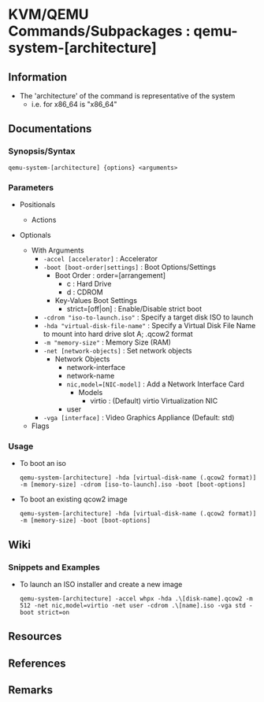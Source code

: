 # KVM/QEMU Commands/Subpackages : qemu-system-[architecture]

## Information
- The 'architecture' of the command is representative of the system
    - i.e. for x86_64 is "x86_64"

## Documentations
### Synopsis/Syntax
```console
qemu-system-[architecture] {options} <arguments>
```

### Parameters
- Positionals
    - Actions

- Optionals
    - With Arguments
        + `-accel [accelerator]`          : Accelerator
        - `-boot [boot-order|settings]`   : Boot Options/Settings
            - Boot Order : order=[arrangement]
                + c : Hard Drive
                + d : CDROM 
            - Key-Values Boot Settings
                + strict=[off|on]         : Enable/Disable strict boot
        + `-cdrom "iso-to-launch.iso"`    : Specify a target disk ISO to launch
        + `-hda "virtual-disk-file-name"` : Specify a Virtual Disk File Name to mount into hard drive slot A; .qcow2 format
        + `-m "memory-size"`              : Memory Size (RAM)
        - `-net [network-objects]`        : Set network objects
            - Network Objects
                + network-interface
                + network-name
                + `nic,model=[NIC-model]` : Add a Network Interface Card
                    - Models
                        + virtio : (Default) virtio Virtualization NIC
                + user
        + `-vga [interface]`                          : Video Graphics Appliance (Default: std) 
    - Flags

### Usage
- To boot an iso
    ```console
    qemu-system-[architecture] -hda [virtual-disk-name (.qcow2 format)] -m [memory-size] -cdrom [iso-to-launch].iso -boot [boot-options]
    ```
- To boot an existing qcow2 image
    ```console
    qemu-system-[architecture] -hda [virtual-disk-name (.qcow2 format)] -m [memory-size] -boot [boot-options]
    ```

## Wiki
### Snippets and Examples
- To launch an ISO installer and create a new image
    ```console
    qemu-system-[architecture] -accel whpx -hda .\[disk-name].qcow2 -m 512 -net nic,model=virtio -net user -cdrom .\[name].iso -vga std -boot strict=on
    ```

## Resources

## References

## Remarks
